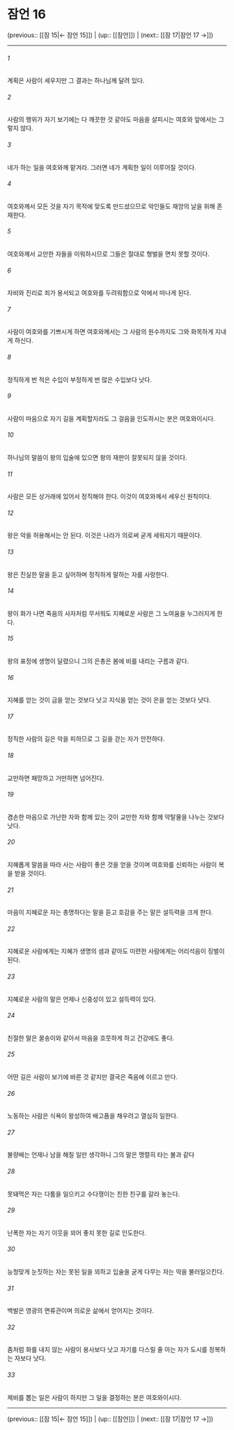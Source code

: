# 잠언 16

(previous:: [[잠 15|← 잠언 15]]) | (up:: [[잠언]]) | (next:: [[잠 17|잠언 17 →]])

***




###### 1 

계획은 사람이 세우지만 그 결과는 하나님께 달려 있다. 



###### 2 

사람의 행위가 자기 보기에는 다 깨끗한 것 같아도 마음을 살피시는 여호와 앞에서는 그렇지 않다. 



###### 3 

네가 하는 일을 여호와께 맡겨라. 그러면 네가 계획한 일이 이루어질 것이다. 



###### 4 

여호와께서 모든 것을 자기 목적에 맞도록 만드셨으므로 악인들도 재앙의 날을 위해 존재한다. 



###### 5 

여호와께서 교만한 자들을 미워하시므로 그들은 절대로 형벌을 면치 못할 것이다. 



###### 6 

자비와 진리로 죄가 용서되고 여호와를 두려워함으로 악에서 떠나게 된다. 



###### 7 

사람이 여호와를 기쁘시게 하면 여호와께서는 그 사람의 원수까지도 그와 화목하게 지내게 하신다. 



###### 8 

정직하게 번 적은 수입이 부정하게 번 많은 수입보다 낫다. 



###### 9 

사람이 마음으로 자기 길을 계획할지라도 그 걸음을 인도하시는 분은 여호와이시다. 



###### 10 

하나님의 말씀이 왕의 입술에 있으면 왕의 재판이 잘못되지 않을 것이다. 



###### 11 

사람은 모든 상거래에 있어서 정직해야 한다. 이것이 여호와께서 세우신 원칙이다. 



###### 12 

왕은 악을 허용해서는 안 된다. 이것은 나라가 의로써 굳게 세워지기 때문이다. 



###### 13 

왕은 진실한 말을 듣고 싶어하며 정직하게 말하는 자를 사랑한다. 



###### 14 

왕이 화가 나면 죽음의 사자처럼 무서워도 지혜로운 사람은 그 노여움을 누그러지게 한다. 



###### 15 

왕의 표정에 생명이 달렸으니 그의 은총은 봄에 비를 내리는 구름과 같다. 



###### 16 

지혜를 얻는 것이 금을 얻는 것보다 낫고 지식을 얻는 것이 은을 얻는 것보다 낫다. 



###### 17 

정직한 사람의 길은 악을 피하므로 그 길을 걷는 자가 안전하다. 



###### 18 

교만하면 패망하고 거만하면 넘어진다. 



###### 19 

겸손한 마음으로 가난한 자와 함께 있는 것이 교만한 자와 함께 약탈물을 나누는 것보다 낫다. 



###### 20 

지혜롭게 말씀을 따라 사는 사람이 좋은 것을 얻을 것이며 여호와를 신뢰하는 사람이 복을 받을 것이다. 



###### 21 

마음이 지혜로운 자는 총명하다는 말을 듣고 호감을 주는 말은 설득력을 크게 한다. 



###### 22 

지혜로운 사람에게는 지혜가 생명의 샘과 같아도 미련한 사람에게는 어리석음이 징벌이 된다. 



###### 23 

지혜로운 사람의 말은 언제나 신중성이 있고 설득력이 있다. 



###### 24 

친절한 말은 꿀송이와 같아서 마음을 흐뭇하게 하고 건강에도 좋다. 



###### 25 

어떤 길은 사람이 보기에 바른 것 같지만 결국은 죽음에 이르고 만다. 



###### 26 

노동하는 사람은 식욕이 왕성하여 배고픔을 채우려고 열심히 일한다. 



###### 27 

불량배는 언제나 남을 해칠 일만 생각하니 그의 말은 맹렬히 타는 불과 같다 



###### 28 

못돼먹은 자는 다툼을 일으키고 수다쟁이는 친한 친구를 갈라 놓는다. 



###### 29 

난폭한 자는 자기 이웃을 꾀어 좋지 못한 길로 인도한다. 



###### 30 

능청맞게 눈짓하는 자는 못된 일을 꾀하고 입술을 굳게 다무는 자는 악을 불러일으킨다. 



###### 31 

백발은 영광의 면류관이며 의로운 삶에서 얻어지는 것이다. 



###### 32 

좀처럼 화를 내지 않는 사람이 용사보다 낫고 자기를 다스릴 줄 아는 자가 도시를 정복하는 자보다 낫다. 



###### 33 

제비를 뽑는 일은 사람이 하지만 그 일을 결정하는 분은 여호와이시다.

***

(previous:: [[잠 15|← 잠언 15]]) | (up:: [[잠언]]) | (next:: [[잠 17|잠언 17 →]])

